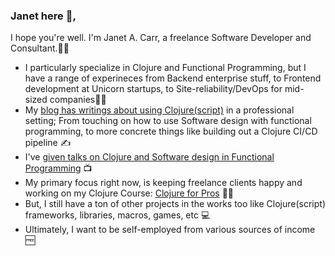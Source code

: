 ### Janet here 🚀,

I hope you're well. I'm Janet A. Carr, a freelance Software Developer and Consultant.👩‍💻

- I particularly specialize in Clojure and Functional Programming, but I have a range of experineces from Backend enterprise stuff, to Frontend development at Unicorn startups, to Site-reliability/DevOps for mid-sized companies👩‍💼
- My [blog has writings about using Clojure(script)](https://blog.janetacarr) in a professional setting; From touching on how to use Software design with functional programming, to more concrete things like building out a Clojure CI/CD pipeline ✍️
- I've [given talks on Clojure and Software design in Functional Programming](https://www.youtube.com/playlist?list=PLoAC1Qs8M-1Lhz8E7mOA0ntxLqARIhhhM) 📺
- My primary focus right now, is keeping freelance clients happy and working on my Clojure Course: [Clojure for Pros](https://clojureforpros.com) 👩‍🏫
- But, I still have a ton of other projects in the works too like Clojure(script) frameworks, libraries, macros, games, etc 💻
- Ultimately, I want to be self-employed from various sources of income 🆓

<!--
**janetacarr/janetacarr** is a ✨ _special_ ✨ repository because its `README.md` (this file) appears on your GitHub profile.

Here are some ideas to get you started:

- 🔭 I’m currently working on ...
- 🌱 I’m currently learning ...
- 👯 I’m looking to collaborate on ...
- 🤔 I’m looking for help with ...
- 💬 Ask me about ...
- 📫 How to reach me: ...
- 😄 Pronouns: ...
- ⚡ Fun fact: ...
-->

